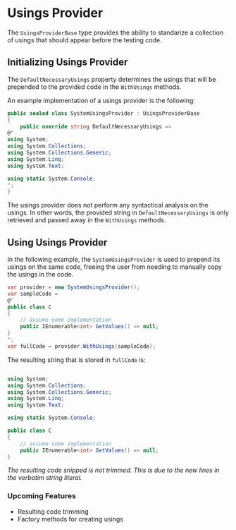 # Usings Provider

The `UsingsProviderBase` type provides the ability to standarize a collection of usings that should appear before the testing code.

## Initializing Usings Provider

The `DefaultNecessaryUsings` property determines the usings that will be prepended to the provided code in the `WithUsings` methods.

An example implementation of a usings provider is the following:

```csharp
public sealed class SystemUsingsProvider : UsingsProviderBase
{
    public override string DefaultNecessaryUsings =>
@"
using System;
using System.Collections;
using System.Collections.Generic;
using System.Linq;
using System.Text;

using static System.Console;
";
}
```

The usings provider does not perform any syntactical analysis on the usings. In other words, the provided string in `DefaultNecessaryUsings` is only retrieved and passed away in the `WithUsings` methods.

## Using Usings Provider

In the following example, the `SystemUsingsProvider` is used to prepend its usings on the same code, freeing the user from needing to manually copy the usings in the code.

```csharp
var provider = new SystemUsingsProvider();
var sampleCode = 
@"
public class C
{
    // assume some implementation
    public IEnumerable<int> GetValues() => null;
}
";
var fullCode = provider.WithUsings(sampleCode);
```

The resulting string that is stored in `fullCode` is:

```csharp

using System;
using System.Collections;
using System.Collections.Generic;
using System.Linq;
using System.Text;

using static System.Console;

public class C
{
    // assume some implementation
    public IEnumerable<int> GetValues() => null;
}

```

*The resulting code snipped is not trimmed. This is due to the new lines in the verbatim string literal.*

### Upcoming Features

- Resulting code trimming
- Factory methods for creating usings
